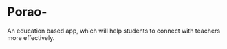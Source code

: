 # Porao-
An education based app, which will help students to connect with teachers more effectively.
